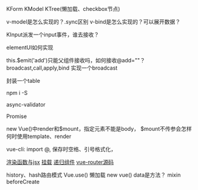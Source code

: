 <!--
 * @Description: file content
 * @Author: RongWei
 * @Date: 2019-09-01 19:28:09
 * @LastEditors: RongWei
 * @LastEditTime: 2019-09-21 16:25:36
 -->
 KForm
 KModel
 KTree(懒加载、checkbox节点)
 
v-model是怎么实现的？.sync区别
v-bind是怎么实现的？可以展开数据？

KInput派发一个input事件，谁去接收？

elementUI如何实现

this.$emit('add')只能父组件接收吗，如何接收@add=""？
broadcast,call,apply,bind
实现一个broadcast

封装一个table

npm i -S

async-validator

Promise

new Vue()中render和$mount，指定元素不能是body，
$mount不传参会怎样
何时使用template、render

vue-cli:
import @,
保存时空格、引号格式化，

[渲染函数与jsx](https://cn.vuejs.org/v2/guide/render-function.html)
[挂载](https://cn.vuejs.org/v2/api/#vm-mount)
[递归组件](https://cn.vuejs.org/v2/guide/components-edge-cases.html#%E9%80%92%E5%BD%92%E7%BB%84%E4%BB%B6)
[vue-router源码](https://github.com/vuejs/vue-router)


history、hash路由模式
Vue.use()
懒加载
new vue() data是方法？
mixin
beforeCreate